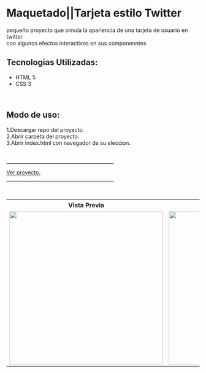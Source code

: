 # Maquetado||Tarjeta estilo Twitter
<p>pequeño proyecto que simula la apariencia de una tarjeta de usuario en twitter<br>con algunos efectos interactivos en sus componenntes</p>

<h2>Tecnologias Utilizadas: </h2>
<ul>
    <li>HTML 5</li>
    <li>CSS 3</li>
</ul><br>

<h2>Modo de uso:</h2>
<p>
    1.Descargar repo del proyecto.<br>
    2.Abrir carpeta del proyecto.<br>
    3.Abrir index.html con navegador de su eleccion.
</p><br>

<hr width="280"><a href="" target="_blank">Ver proyecto.</a><hr width="280"><br>

<table>
    <tr>
        <th>Vista Previa</th>
    </tr>
    <tr>
     <td>
      <img src="" alt="" width="400">
     </td>
     <td>
      <img src="" alt="" width="400">
     </td>
     <td>
      <img src="" alt="" width="400">
     </td>
    </tr>
</table>